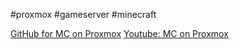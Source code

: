 #proxmox
#gameserver
#minecraft


[GitHub for MC on Proxmox](https://github.com/TimInTech/minecraft-server-Proxmox)
[Youtube: MC on Proxmox](https://www.youtube.com/watch?v=HCtntoKlmyM)

